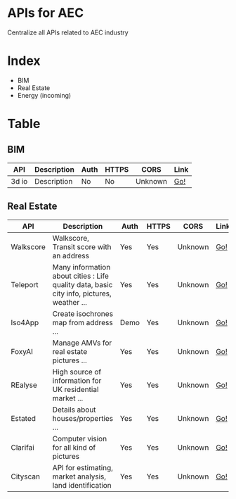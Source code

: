 # APIs for AEC
Centralize all APIs related to AEC industry

# Index
- BIM
- Real Estate
- Energy (incoming)

# Table

## BIM

API | Description | Auth | HTTPS | CORS | Link |
|---|---|---|---|---|---|
| 3d io | Description | No | No | Unknown | [Go!](https://3d.io/docs/api/1) |

## Real Estate

API | Description | Auth | HTTPS | CORS | Link |
|---|---|---|---|---|---|
| Walkscore | Walkscore, Transit score with an address | Yes | Yes | Unknown | [Go!](https://www.walkscore.com/) |
| Teleport | Many information about cities : Life quality data, basic city info, pictures, weather ... | Yes | Yes | Unknown | [Go!](https://developers.teleport.org/api/) |
| Iso4App | Create isochrones map from address ... | Demo | Yes | Unknown | [Go!](https://www.iso4app.net/) |
| FoxyAI | Manage AMVs for real estate pictures ... | Yes | Yes | Unknown | [Go!](https://www.foxyai.com/doc-api/#updates) |
| REalyse | High source of information for UK residential market ... | Yes | Yes | Unknown | [Go!](https://learn.realyse.com/request-a-free-trial-api) |
| Estated | Details about houses/properties ... | Yes | Yes | Unknown | [Go!](https://estated.com/developers/docs/v4) |
| Clarifai | Computer vision for all kind of pictures | Yes | Yes | Unknown | [Go!](https://docs.clarifai.com/api-guide/api-overview) |
| Cityscan | API for estimating, market analysis, land identification | Yes | Yes | Unknown | [Go!](https://www.cityscan.fr/widgets-et-api/) |
